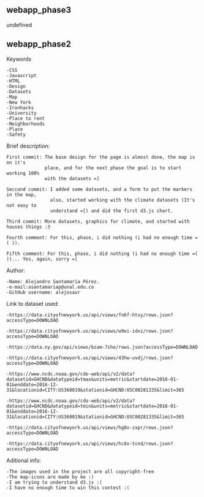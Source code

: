 ## webapp_phase3

undefined
## webapp_phase2

Keywords

    -CSS
    -Javascript
    -HTML
    -Design
    -Datasets
    -Map
    -New York
    -Ironhacks
    -University
    -Place to rent
    -Neighborhoods
    -Place
    -Safety

Brief description:

    First commit: The base design for the page is almost done, the map is on it's 
                  place, and for the next phase the goal is to start working 100% 
                  with the datasets =]
                  
    Seccond commit: I added some datasets, and a form to put the markers in the map, 
                    also, started working with the climate datasets (It's not easy to
                    understand =[) and did the first d3.js chart.
                    
    Third commit: More datasets, graphics for climate, and started with houses things :3

    Fourth comment: For this, phase, i did nothing (i had no enough time =( )).
    
    Fifth comment: For this, phase, i did nothing (i had no enough time =( ))... Yes, again, sorry =[
    
Author:

    -Name: Alejandro Santamaría Pérez.
    -e-mail:asantamariap@unal.edu.co
    -GitHub username: alejosaur

Link to dataset used:

    -https://data.cityofnewyork.us/api/views/fn6f-htvy/rows.json?accessType=DOWNLOAD

    -https://data.cityofnewyork.us/api/views/w9ei-idxz/rows.json?accessType=DOWNLOAD

    -https://data.ny.gov/api/views/bzam-7she/rows.json?accessType=DOWNLOAD

    -https://data.cityofnewyork.us/api/views/43hw-uvdj/rows.json?accessType=DOWNLOAD

    -https://www.ncdc.noaa.gov/cdo-web/api/v2/data?datasetid=GHCND&datatypeid=tmax&units=metric&startdate=2016-01-01&enddate=2016-12-31&locationid=CITY:US360019&stationid=GHCND:USC00281335&limit=365
    
    -https://www.ncdc.noaa.gov/cdo-web/api/v2/data?datasetid=GHCND&datatypeid=tmin&units=metric&startdate=2016-01-01&enddate=2016-12-31&locationid=CITY:US360019&stationid=GHCND:USC00281335&limit=365

    -https://data.cityofnewyork.us/api/views/hg8x-zxpr/rows.json?accessType=DOWNLOAD
    
    -https://data.cityofnewyork.us/api/views/hc8x-tcnd/rows.json?accessType=DOWNLOAD
    
Aditional info:

    -The images used in the project are all copyright-free
    -The map-icons are made by me :)
    -I am trying to understand d3.js :(
    -I have no enough time to win this contest :(
